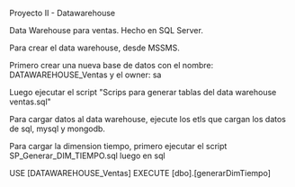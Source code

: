 Proyecto II - Datawarehouse

Data Warehouse para ventas.
Hecho en SQL Server.

Para crear el data warehouse, desde MSSMS.

Primero crear una nueva base de datos con el nombre: DATAWAREHOUSE_Ventas
y el owner: sa

Luego ejecutar el script "Scrips para generar tablas del data warehouse ventas.sql"

Para cargar datos al data warehouse, ejecute los etls que cargan los datos de sql, mysql y mongodb.

Para cargar la dimension tiempo, primero ejecutar el script SP_Generar_DIM_TIEMPO.sql
luego en sql

USE [DATAWAREHOUSE_Ventas]
EXECUTE [dbo].[generarDimTiempo]